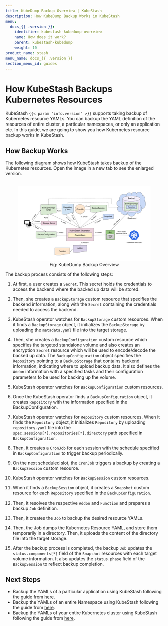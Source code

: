 ```yaml
---
title: KubeDump Backup Overview | KubeStash
description: How KubeDump Backup Works in KubeStash
menu:
  docs_{{ .version }}:
    identifier: kubestash-kubedump-overview
    name: How does it work?
    parent: kubestash-kubedump
    weight: 10
product_name: stash
menu_name: docs_{{ .version }}
section_menu_id: guides
---
```


# How KubeStash Backups Kubernetes Resources

KubeStash `{{< param "info.version" >}}` supports taking backup of Kubernetes resource YAMLs. You can backup the YAML definition of the resources of entire cluster, a particular namespaces, or only an application etc. In this guide, we are going to show you how Kubernetes resource backup works in KubeStash.

## How Backup Works

The following diagram shows how KubeStash takes backup of the Kubernetes resources. Open the image in a new tab to see the enlarged version.

<figure align="center">
  <img alt="KubeDump Backup Overview" src="/docs/guides/kubedump/overview/images/kubedump-backup.svg">
  <figcaption align="center">Fig: KubeDump Backup Overview</figcaption>
</figure>

The backup process consists of the following steps:

1. At first, a user creates a `Secret`. This secret holds the credentials to access the backend where the backed up data will be stored.

2. Then, she creates a `BackupStorage` custom resource that specifies the backend information, along with the `Secret` containing the credentials needed to access the backend.

3. KubeStash operator watches for `BackupStorage` custom resources. When it finds a `BackupStorage` object, it initializes the `BackupStorage` by uploading the `metadata.yaml` file into the target storage.

4. Then, she creates a `BackupConfiguration` custom resource which specifies the targeted standalone volume and also creates  an encryption `Secret` resource which will be used to encode/decode the backed up data. The `BackupConfiguration` object specifies the `Repository` pointing to a `BackupStorage` that contains backend information, indicating where to upload backup data. It also defines the `Addon` information with a specified tasks and their configuration parameters to be used for backing up the volume.

5. KubeStash operator watches for `BackupConfiguration` custom resources.

6. Once the KubeStash operator finds a `BackupConfiguration` object, it creates `Repository` with the information specified in the BackupConfiguration.

7. KubeStash operator watches for `Repository` custom resources. When it finds the `Repository` object, it Initializes `Repository` by uploading `repository.yaml` file into the `spec.sessions[*].repositories[*].directory` path specified in `BackupConfiguration`.

8. Then, it creates a `CronJob` for each session with the schedule specified in `BackupConfiguration` to trigger backup periodically.

9. On the next scheduled slot, the `CronJob` triggers a backup by creating a `BackupSession` custom resource.

10. KubeStash operator watches for `BackupSession` custom resources.

11. When it finds a `BackupSession` object, it creates a `Snapshot` custom resource for each `Repository` specified in the `BackupConfiguration`.

12. Then, it resolves the respective `Addon` and `Function` and prepares a backup `Job` definition.

13. Then, it creates the `Job` to backup the desired resource YAMLs.

14. Then, the Job dumps the Kubernetes Resource YAML, and store them temporarily in a directory. Then, it uploads the content of the directory file into the target storage.

15. After the backup process is completed, the backup `Job` updates the `status.components[*]` field of the `Snapshot` resources with each target volume information. It also updates the `status.phase` field of the `BackupSession` to reflect backup completion.

## Next Steps

- Backup the YAMLs of a particular application using KubeStash following the guide from [here](/docs/guides/kubedump/application/index.md).
- Backup the YAMLs of an entire Namespace using KubeStash following the guide from [here](/docs/guides/kubedump/namespace/index.md).
- Backup the YAMLs of your entire Kubernetes cluster using KubeStash following the guide from [here](/docs/guides/kubedump/cluster/index.md).
